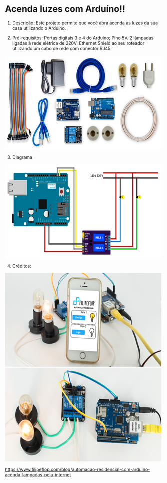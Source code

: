 # Acenda luzes com Arduíno!!


1) Descrição:
Este projeto permite que você abra acenda as luzes da sua casa utilizando o Arduíno.

2) Pré-requisitos:
Portas digitais 3 e 4 do Arduino;
Pino 5V. 
2 lâmpadas ligadas à rede elétrica de 220V; 
Ethernet Shield ao seu roteador utilizando um cabo de rede com conector RJ45.

<img src="acenda luzes com Arduino.png" alt="some text" width=500 height=300>

3) Diagrama
<img src="arduino luzes.png" alt="some text" width=500 height=300>

4) Créditos:

<img src="acenda luzes com Arduino_1.png" alt="some text" width=500 height=300>
<img src="acenda luzes com Arduino_2.png" alt="some text" width=500 height=300>

https://www.filipeflop.com/blog/automacao-residencial-com-arduino-acenda-lampadas-pela-internet
